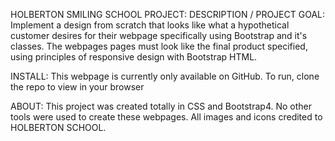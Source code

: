 HOLBERTON SMILING SCHOOL PROJECT:
DESCRIPTION / PROJECT GOAL: Implement a design from scratch that looks like what a hypothetical customer desires for their webpage specifically using Bootstrap and it's classes. The webpages pages must look like the final product specified, using principles of responsive design with Bootstrap HTML.

INSTALL: This webpage is currently only available on GitHub. To run, clone the repo to view in your browser

ABOUT: This project was created totally in CSS and Bootstrap4. No other tools were used to create these webpages. All images and icons credited to HOLBERTON SCHOOL.